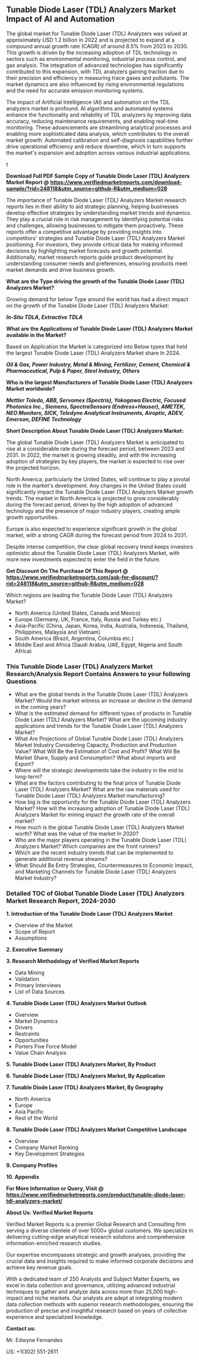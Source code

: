 <h2>Tunable Diode Laser (TDL) Analyzers Market Impact of AI and Automation</h2><p>The global market for Tunable Diode Laser (TDL) Analyzers was valued at approximately USD 1.2 billion in 2022 and is projected to expand at a compound annual growth rate (CAGR) of around 8.5% from 2023 to 2030. This growth is driven by the increasing adoption of TDL technology in sectors such as environmental monitoring, industrial process control, and gas analysis. The integration of advanced technologies has significantly contributed to this expansion, with TDL analyzers gaining traction due to their precision and efficiency in measuring trace gases and pollutants. The market dynamics are also influenced by rising environmental regulations and the need for accurate emission monitoring systems.</p><p>The impact of Artificial Intelligence (AI) and automation on the TDL analyzers market is profound. AI algorithms and automated systems enhance the functionality and reliability of TDL analyzers by improving data accuracy, reducing maintenance requirements, and enabling real-time monitoring. These advancements are streamlining analytical processes and enabling more sophisticated data analysis, which contributes to the overall market growth. Automated calibration and self-diagnosis capabilities further drive operational efficiency and reduce downtime, which in turn supports the market's expansion and adoption across various industrial applications.</p>t</p><p id="" class=""><strong>Download Full PDF Sample Copy of Tunable Diode Laser (TDL) Analyzers Market Report @ <a href="https://www.verifiedmarketreports.com/download-sample/?rid=248118&utm_source=github-R&utm_medium=028" target="_blank">https://www.verifiedmarketreports.com/download-sample/?rid=248118&utm_source=github-R&utm_medium=028</a></strong></p><p>The importance of&nbsp;Tunable Diode Laser (TDL) Analyzers Market research reports lies in their ability to aid strategic planning, helping businesses develop effective strategies by understanding market trends and dynamics. They play a crucial role in risk management by identifying potential risks and challenges, allowing businesses to mitigate them proactively. These reports offer a competitive advantage by providing insights into competitors' strategies and Tunable Diode Laser (TDL) Analyzers Market positioning. For investors, they provide critical data for making informed decisions by highlighting market forecasts and growth potential. Additionally, market research reports guide product development by understanding consumer needs and preferences, ensuring products meet market demands and drive business growth.</p><p><strong>What are the&nbsp;Type driving the growth of the Tunable Diode Laser (TDL) Analyzers Market?</strong></p><p id="" class="">Growing demand for below Type around the world has had a direct impact on the growth of the Tunable Diode Laser (TDL) Analyzers Market:</p><em><strong>In-Situ TDLA, Extractive TDLA</strong></em></p><strong>What are the&nbsp;Applications&nbsp;of Tunable Diode Laser (TDL) Analyzers Market available in the Market?</strong></p><p id="" class="">Based on Application the Market is categorized into Below types that held the largest Tunable Diode Laser (TDL) Analyzers Market share In 2024.</p><em><strong>Oil & Gas, Power Industry, Metal & Mining, Fertilizer, Cement, Chemical & Pharmaceutical, Pulp & Paper, Steel Industry, Others</strong></em></p><strong>Who is the largest Manufacturers of Tunable Diode Laser (TDL) Analyzers Market worldwide?</strong></p><p><em><strong>Mettler Toledo, ABB, Servomex (Spectris), Yokogawa Electric, Focused Photonics Inc., Siemens, SpectraSensors (Endress+Hauser), AMETEK, NEO Monitors, SICK, Teledyne Analytical Instruments, Airoptic, ADEV, Emerson, DEFINE Technology</strong></em></p><p id="" class=""><strong>Short Description About Tunable Diode Laser (TDL) Analyzers Market:</strong></p><p>The global Tunable Diode Laser (TDL) Analyzers Market is anticipated to rise at a considerable rate during the forecast period, between 2023 and 2031. In 2022, the market is growing steadily, and with the increasing adoption of strategies by key players, the market is expected to rise over the projected horizon.</p><p>North America, particularly the United States, will continue to play a pivotal role in the market's development. Any changes in the United States could significantly impact the Tunable Diode Laser (TDL) Analyzers Market growth trends. The market in North America is projected to grow considerably during the forecast period, driven by the high adoption of advanced technology and the presence of major industry players, creating ample growth opportunities.</p><p>Europe is also expected to experience significant growth in the global market, with a strong CAGR during the forecast period from 2024 to 2031.</p><p>Despite intense competition, the clear global recovery trend keeps investors optimistic about the Tunable Diode Laser (TDL) Analyzers Market, with more new investments expected to enter the field in the future.</p><p id="" class=""><strong>Get Discount On The Purchase Of This Report @ <a href="https://www.verifiedmarketreports.com/ask-for-discount/?rid=248118&utm_source=github-R&utm_medium=028" target="_blank">https://www.verifiedmarketreports.com/ask-for-discount/?rid=248118&utm_source=github-R&utm_medium=028</a></strong></p>Which regions are leading the Tunable Diode Laser (TDL) Analyzers Market?</p><ul><li>North America (United States, Canada and Mexico)</li><li>Europe (Germany, UK, France, Italy, Russia and Turkey etc.)</li><li>Asia-Pacific (China, Japan, Korea, India, Australia, Indonesia, Thailand, Philippines, Malaysia and Vietnam)</li><li>South America (Brazil, Argentina, Columbia etc.)</li><li>Middle East and Africa (Saudi Arabia, UAE, Egypt, Nigeria and South Africa)</li></ul><h3 id="" class="">This Tunable Diode Laser (TDL) Analyzers Market Research/Analysis Report Contains Answers to your following Questions</h3><ul><li>What are the global trends in the Tunable Diode Laser (TDL) Analyzers Market? Would the market witness an increase or decline in the demand in the coming years?</li><li>What is the estimated demand for different types of products in Tunable Diode Laser (TDL) Analyzers Market? What are the upcoming industry applications and trends for the Tunable Diode Laser (TDL) Analyzers Market?</li><li>What Are Projections of Global Tunable Diode Laser (TDL) Analyzers Market Industry Considering Capacity, Production and Production Value? What Will Be the Estimation of Cost and Profit? What Will Be Market Share, Supply and Consumption? What about imports and Export?</li><li>Where will the strategic developments take the industry in the mid to long-term?</li><li>What are the factors contributing to the final price of Tunable Diode Laser (TDL) Analyzers Market? What are the raw materials used for Tunable Diode Laser (TDL) Analyzers Market manufacturing?</li><li>How big is the opportunity for the Tunable Diode Laser (TDL) Analyzers Market? How will the increasing adoption of Tunable Diode Laser (TDL) Analyzers Market for mining impact the growth rate of the overall market?</li><li>How much is the global Tunable Diode Laser (TDL) Analyzers Market worth? What was the value of the market In 2020?</li><li>Who are the major players operating in the Tunable Diode Laser (TDL) Analyzers Market? Which companies are the front runners?</li><li>Which are the recent industry trends that can be implemented to generate additional revenue streams?</li><li>What Should Be Entry Strategies, Countermeasures to Economic Impact, and Marketing Channels for Tunable Diode Laser (TDL) Analyzers Market Industry?</li></ul><h3 id="" class="">Detailed TOC of Global Tunable Diode Laser (TDL) Analyzers Market Research Report, 2024-2030</h3><p id="" class=""><strong>1. Introduction of the Tunable Diode Laser (TDL) Analyzers Market</strong></p><ul><li>Overview of the Market</li><li>Scope of Report</li><li>Assumptions</li></ul><p id="" class=""><strong>2. Executive Summary</strong></p><p id="" class=""><strong>3. Research Methodology of Verified Market Reports</strong></p><ul><li>Data Mining</li><li>Validation</li><li>Primary Interviews</li><li>List of Data Sources</li></ul><p id="" class=""><strong>4. Tunable Diode Laser (TDL) Analyzers Market Outlook</strong></p><ul><li>Overview</li><li>Market Dynamics</li><li>Drivers</li><li>Restraints</li><li>Opportunities</li><li>Porters Five Force Model</li><li>Value Chain Analysis</li></ul><p id="" class=""><strong>5. Tunable Diode Laser (TDL) Analyzers Market, By Product</strong></p><p id="" class=""><strong>6. Tunable Diode Laser (TDL) Analyzers Market, By Application</strong></p><p id="" class=""><strong>7. Tunable Diode Laser (TDL) Analyzers Market, By Geography</strong></p><ul><li>North America</li><li>Europe</li><li>Asia Pacific</li><li>Rest of the World</li></ul><p id="" class=""><strong>8. Tunable Diode Laser (TDL) Analyzers Market Competitive Landscape</strong></p><ul><li>Overview</li><li>Company Market Ranking</li><li>Key Development Strategies</li></ul><p id="" class=""><strong>9. Company Profiles</strong></p><p id="" class=""><strong>10. Appendix</strong></p><p id="" class=""><strong>For More Information or Query, Visit @ <a href="https://www.verifiedmarketreports.com/product/tunable-diode-laser-tdl-analyzers-market/" target="_blank">https://www.verifiedmarketreports.com/product/tunable-diode-laser-tdl-analyzers-market/</a></strong></p><p id="" class=""><strong>About Us: Verified Market Reports</strong></p><p id="" class="">Verified Market Reports is a premier Global Research and Consulting firm serving a diverse clientele of over 5000+ global customers. We specialize in delivering cutting-edge analytical research solutions and comprehensive information-enriched research studies.</p><p id="" class="">Our expertise encompasses strategic and growth analyses, providing the crucial data and insights required to make informed corporate decisions and achieve key revenue goals.</p><p id="" class="">With a dedicated team of 250 Analysts and Subject Matter Experts, we excel in data collection and governance, utilizing advanced industrial techniques to gather and analyze data across more than 25,000 high-impact and niche markets. Our analysts are adept at integrating modern data collection methods with superior research methodologies, ensuring the production of precise and insightful research based on years of collective experience and specialized knowledge.</p><p id="" class=""><strong>Contact us:</strong></p><p id="" class="">Mr. Edwyne Fernandes</p><p id="" class="">US: +1(302) 551-2611</p>